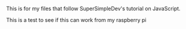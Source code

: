 This is for my files that follow SuperSimpleDev's tutorial on JavaScript.

This is a test to see if this can work from my raspberry pi